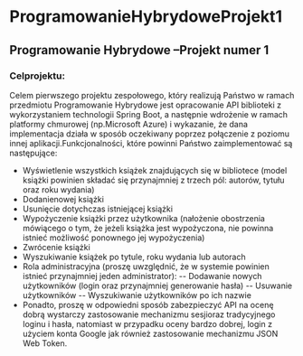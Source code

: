 # ProgramowanieHybrydoweProjekt1

## Programowanie Hybrydowe –Projekt numer 1
### Celprojektu:
Celem  pierwszego  projektu  zespołowego,  który  realizują  Państwo  w  ramach  przedmiotu Programowanie  Hybrydowe  jest  opracowanie  API biblioteki z  wykorzystaniem  technologii  Spring  Boot,  a następnie wdrożenie w ramach platformy chmurowej (np.Microsoft Azure) i wykazanie, że dana implementacja działa w sposób oczekiwany poprzez połączenie z poziomu innej aplikacji.Funkcjonalności, które powinni Państwo zaimplementować są następujące:
 - Wyświetlenie wszystkich książek znajdujących się w bibliotece (model książki powinien składać się przynajmniej z trzech pól: autorów, tytułu oraz roku wydania)
 - Dodanienowej książki
 - Usunięcie dotychczas istniejącej książki
 - Wypożyczenie książki przez użytkownika (nałożenie obostrzenia mówiącego o tym, że jeżeli książka jest wypożyczona, nie powinna istnieć możliwość ponownego jej wypożyczenia)
 - Zwrócenie książki
 - Wyszukiwanie książek po tytule, roku wydania lub autorach
 - Rola  administracyjna  (proszę  uwzględnić,  że  w  systemie  powinien  istnieć przynajmniej jeden administrator):
 -- Dodawanie nowych użytkowników (login oraz przynajmniej generowanie hasła)
 -- Usuwanie użytkowników
 -- Wyszukiwanie użytkowników po ich nazwie
- Ponadto, proszę w odpowiedni sposób zabezpieczyć API na ocenę dobrą wystarczy zastosowanie mechanizmu sesjioraz tradycyjnego loginu i hasła, natomiast w przypadku oceny bardzo dobrej, login z użyciem konta Google jak również zastosowanie mechanizmu JSON Web Token.
